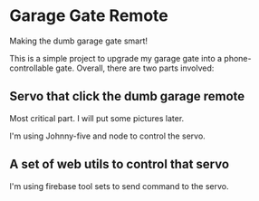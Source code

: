 # Garage Gate Remote

Making the dumb garage gate smart!

This is a simple project to upgrade my garage gate into a phone-controllable
gate. Overall, there are two parts involved:

## Servo that click the dumb garage remote

Most critical part. I will put some pictures later.

I'm using Johnny-five and node to control the servo.

## A set of web utils to control that servo

I'm using firebase tool sets to send command to the servo.
